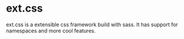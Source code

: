 # ext.css
ext.css is a extensible css framework build with sass. It has support for namespaces and more cool features.
